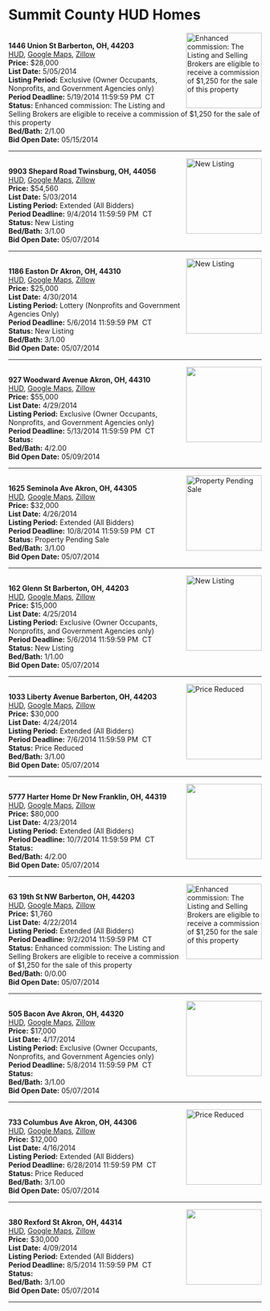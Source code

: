# Summit County HUD Homes

[<img alt="Enhanced commission: The Listing and Selling Brokers are eligible to receive a commission of $1,250 for the sale of this property" src="https://www.hudhomestore.com/pages/ImageShow.aspx?Case=412-564955" align="right" style="height:150px;">](http://www.hudhomestore.com/Listing/PropertyDetails.aspx?caseNumber=412-564955)  
**1446 Union St Barberton, OH, 44203**  
[HUD](http://www.hudhomestore.com/Listing/PropertyDetails.aspx?caseNumber=412-564955), [Google Maps](http://maps.google.com/maps?q=1446+Union+St+Barberton%2C+OH%2C+44203), [Zillow](http://www.zillow.com/homes/1446+Union+St+Barberton%2C+OH%2C+44203/)  
**Price:** $28,000  
**List Date:** 5/05/2014  
**Listing Period:** Exclusive (Owner Occupants, Nonprofits, and Government Agencies only)  
**Period Deadline:** 5/19/2014 11:59:59 PM  CT  
**Status:** Enhanced commission: The Listing and Selling Brokers are eligible to receive a commission of $1,250 for the sale of this property  
**Bed/Bath:** 2/1.00  
**Bid Open Date:** 05/15/2014

***

[<img alt="New Listing" src="https://www.hudhomestore.com/pages/ImageShow.aspx?Case=412-528427" align="right" style="height:150px;">](http://www.hudhomestore.com/Listing/PropertyDetails.aspx?caseNumber=412-528427)  
**9903 Shepard Road Twinsburg, OH, 44056**  
[HUD](http://www.hudhomestore.com/Listing/PropertyDetails.aspx?caseNumber=412-528427), [Google Maps](http://maps.google.com/maps?q=9903+Shepard+Road+Twinsburg%2C+OH%2C+44056), [Zillow](http://www.zillow.com/homes/9903+Shepard+Road+Twinsburg%2C+OH%2C+44056/)  
**Price:** $54,560  
**List Date:** 5/03/2014  
**Listing Period:** Extended (All Bidders)  
**Period Deadline:** 9/4/2014 11:59:59 PM  CT  
**Status:** New Listing  
**Bed/Bath:** 3/1.00  
**Bid Open Date:** 05/07/2014

***

[<img alt="New Listing" src="https://www.hudhomestore.com/pages/ImageShow.aspx?Case=412-562430" align="right" style="height:150px;">](http://www.hudhomestore.com/Listing/PropertyDetails.aspx?caseNumber=412-562430)  
**1186 Easton Dr Akron, OH, 44310**  
[HUD](http://www.hudhomestore.com/Listing/PropertyDetails.aspx?caseNumber=412-562430), [Google Maps](http://maps.google.com/maps?q=1186+Easton+Dr+Akron%2C+OH%2C+44310), [Zillow](http://www.zillow.com/homes/1186+Easton+Dr+Akron%2C+OH%2C+44310/)  
**Price:** $25,000  
**List Date:** 4/30/2014  
**Listing Period:** Lottery (Nonprofits and Government Agencies Only)  
**Period Deadline:** 5/6/2014 11:59:59 PM  CT  
**Status:** New Listing  
**Bed/Bath:** 3/1.00  
**Bid Open Date:** 05/07/2014

***

[<img alt="" src="https://www.hudhomestore.com/pages/ImageShow.aspx?Case=412-613896" align="right" style="height:150px;">](http://www.hudhomestore.com/Listing/PropertyDetails.aspx?caseNumber=412-613896)  
**927 Woodward Avenue Akron, OH, 44310**  
[HUD](http://www.hudhomestore.com/Listing/PropertyDetails.aspx?caseNumber=412-613896), [Google Maps](http://maps.google.com/maps?q=927+Woodward+Avenue+Akron%2C+OH%2C+44310), [Zillow](http://www.zillow.com/homes/927+Woodward+Avenue+Akron%2C+OH%2C+44310/)  
**Price:** $55,000  
**List Date:** 4/29/2014  
**Listing Period:** Exclusive (Owner Occupants, Nonprofits, and Government Agencies only)  
**Period Deadline:** 5/13/2014 11:59:59 PM  CT  
**Status:**   
**Bed/Bath:** 4/2.00  
**Bid Open Date:** 05/09/2014

***

[<img alt="Property Pending Sale" src="https://www.hudhomestore.com/pages/ImageShow.aspx?Case=412-542349" align="right" style="height:150px;">](http://www.hudhomestore.com/Listing/PropertyDetails.aspx?caseNumber=412-542349)  
**1625 Seminola Ave Akron, OH, 44305**  
[HUD](http://www.hudhomestore.com/Listing/PropertyDetails.aspx?caseNumber=412-542349), [Google Maps](http://maps.google.com/maps?q=1625+Seminola+Ave+Akron%2C+OH%2C+44305), [Zillow](http://www.zillow.com/homes/1625+Seminola+Ave+Akron%2C+OH%2C+44305/)  
**Price:** $32,000  
**List Date:** 4/26/2014  
**Listing Period:** Extended (All Bidders)  
**Period Deadline:** 10/8/2014 11:59:59 PM  CT  
**Status:** Property Pending Sale  
**Bed/Bath:** 3/1.00  
**Bid Open Date:** 05/07/2014

***

[<img alt="New Listing" src="https://www.hudhomestore.com/pages/ImageShow.aspx?Case=412-552300" align="right" style="height:150px;">](http://www.hudhomestore.com/Listing/PropertyDetails.aspx?caseNumber=412-552300)  
**162 Glenn St Barberton, OH, 44203**  
[HUD](http://www.hudhomestore.com/Listing/PropertyDetails.aspx?caseNumber=412-552300), [Google Maps](http://maps.google.com/maps?q=162+Glenn+St+Barberton%2C+OH%2C+44203), [Zillow](http://www.zillow.com/homes/162+Glenn+St+Barberton%2C+OH%2C+44203/)  
**Price:** $15,000  
**List Date:** 4/25/2014  
**Listing Period:** Exclusive (Owner Occupants, Nonprofits, and Government Agencies only)  
**Period Deadline:** 5/6/2014 11:59:59 PM  CT  
**Status:** New Listing  
**Bed/Bath:** 1/1.00  
**Bid Open Date:** 05/07/2014

***

[<img alt="Price Reduced" src="https://www.hudhomestore.com/pages/ImageShow.aspx?Case=412-558440" align="right" style="height:150px;">](http://www.hudhomestore.com/Listing/PropertyDetails.aspx?caseNumber=412-558440)  
**1033 Liberty Avenue Barberton, OH, 44203**  
[HUD](http://www.hudhomestore.com/Listing/PropertyDetails.aspx?caseNumber=412-558440), [Google Maps](http://maps.google.com/maps?q=1033+Liberty+Avenue+Barberton%2C+OH%2C+44203), [Zillow](http://www.zillow.com/homes/1033+Liberty+Avenue+Barberton%2C+OH%2C+44203/)  
**Price:** $30,000  
**List Date:** 4/24/2014  
**Listing Period:** Extended (All Bidders)  
**Period Deadline:** 7/6/2014 11:59:59 PM  CT  
**Status:** Price Reduced  
**Bed/Bath:** 3/1.00  
**Bid Open Date:** 05/07/2014

***

[<img alt="" src="https://www.hudhomestore.com/pages/ImageShow.aspx?Case=412-568724" align="right" style="height:150px;">](http://www.hudhomestore.com/Listing/PropertyDetails.aspx?caseNumber=412-568724)  
**5777 Harter Home Dr New Franklin, OH, 44319**  
[HUD](http://www.hudhomestore.com/Listing/PropertyDetails.aspx?caseNumber=412-568724), [Google Maps](http://maps.google.com/maps?q=5777+Harter+Home+Dr+New+Franklin%2C+OH%2C+44319), [Zillow](http://www.zillow.com/homes/5777+Harter+Home+Dr+New+Franklin%2C+OH%2C+44319/)  
**Price:** $80,000  
**List Date:** 4/23/2014  
**Listing Period:** Extended (All Bidders)  
**Period Deadline:** 10/7/2014 11:59:59 PM  CT  
**Status:**   
**Bed/Bath:** 4/2.00  
**Bid Open Date:** 05/07/2014

***

[<img alt="Enhanced commission: The Listing and Selling Brokers are eligible to receive a commission of $1,250 for the sale of this property" src="https://www.hudhomestore.com/pages/ImageShow.aspx?Case=412-537707" align="right" style="height:150px;">](http://www.hudhomestore.com/Listing/PropertyDetails.aspx?caseNumber=412-537707)  
**63 19th St NW Barberton, OH, 44203**  
[HUD](http://www.hudhomestore.com/Listing/PropertyDetails.aspx?caseNumber=412-537707), [Google Maps](http://maps.google.com/maps?q=63+19th+St+NW+Barberton%2C+OH%2C+44203), [Zillow](http://www.zillow.com/homes/63+19th+St+NW+Barberton%2C+OH%2C+44203/)  
**Price:** $1,760  
**List Date:** 4/22/2014  
**Listing Period:** Extended (All Bidders)  
**Period Deadline:** 9/2/2014 11:59:59 PM  CT  
**Status:** Enhanced commission: The Listing and Selling Brokers are eligible to receive a commission of $1,250 for the sale of this property  
**Bed/Bath:** 0/0.00  
**Bid Open Date:** 05/07/2014

***

[<img alt="" src="https://www.hudhomestore.com/pages/ImageShow.aspx?Case=412-434307" align="right" style="height:150px;">](http://www.hudhomestore.com/Listing/PropertyDetails.aspx?caseNumber=412-434307)  
**505 Bacon Ave Akron, OH, 44320**  
[HUD](http://www.hudhomestore.com/Listing/PropertyDetails.aspx?caseNumber=412-434307), [Google Maps](http://maps.google.com/maps?q=505+Bacon+Ave+Akron%2C+OH%2C+44320), [Zillow](http://www.zillow.com/homes/505+Bacon+Ave+Akron%2C+OH%2C+44320/)  
**Price:** $17,000  
**List Date:** 4/17/2014  
**Listing Period:** Exclusive (Owner Occupants, Nonprofits, and Government Agencies only)  
**Period Deadline:** 5/8/2014 11:59:59 PM  CT  
**Status:**   
**Bed/Bath:** 3/1.00  
**Bid Open Date:** 05/07/2014

***

[<img alt="Price Reduced" src="https://www.hudhomestore.com/pages/ImageShow.aspx?Case=412-442922" align="right" style="height:150px;">](http://www.hudhomestore.com/Listing/PropertyDetails.aspx?caseNumber=412-442922)  
**733 Columbus Ave Akron, OH, 44306**  
[HUD](http://www.hudhomestore.com/Listing/PropertyDetails.aspx?caseNumber=412-442922), [Google Maps](http://maps.google.com/maps?q=733+Columbus+Ave+Akron%2C+OH%2C+44306), [Zillow](http://www.zillow.com/homes/733+Columbus+Ave+Akron%2C+OH%2C+44306/)  
**Price:** $12,000  
**List Date:** 4/16/2014  
**Listing Period:** Extended (All Bidders)  
**Period Deadline:** 6/28/2014 11:59:59 PM  CT  
**Status:** Price Reduced  
**Bed/Bath:** 3/1.00  
**Bid Open Date:** 05/07/2014

***

[<img alt="" src="https://www.hudhomestore.com/pages/ImageShow.aspx?Case=412-384212" align="right" style="height:150px;">](http://www.hudhomestore.com/Listing/PropertyDetails.aspx?caseNumber=412-384212)  
**380 Rexford St Akron, OH, 44314**  
[HUD](http://www.hudhomestore.com/Listing/PropertyDetails.aspx?caseNumber=412-384212), [Google Maps](http://maps.google.com/maps?q=380+Rexford+St+Akron%2C+OH%2C+44314), [Zillow](http://www.zillow.com/homes/380+Rexford+St+Akron%2C+OH%2C+44314/)  
**Price:** $30,000  
**List Date:** 4/09/2014  
**Listing Period:** Extended (All Bidders)  
**Period Deadline:** 8/5/2014 11:59:59 PM  CT  
**Status:**   
**Bed/Bath:** 3/1.00  
**Bid Open Date:** 05/07/2014

***

